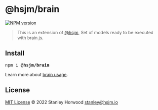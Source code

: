 # @hsjm/brain

[![NPM version](https://img.shields.io/npm/v/@hsjm/brain?color=a1b858)](https://www.npmjs.com/package/@hsjm/brain)

> This is an extension of [@hsjm](https://github.com/hsjm-io/hsjm), Set of models ready to be executed with brain.js.

## Install

<pre class='language-bash'>
npm i <b>@hsjm/brain</b>
</pre>

Learn more about [brain usage](https://docs.hsjm.io/guide/brain).

## License

[MIT License](https://github.com/hsjm-io/hsjm/blob/master/LICENSE) © 2022 Stanley Horwood <stanley@hsjm.io>
  